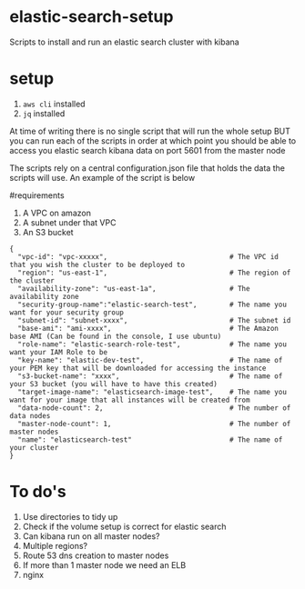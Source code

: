 # elastic-search-setup
Scripts to install and run an elastic search cluster with kibana

# setup

1. `aws cli` installed
2. `jq` installed

At time of writing there is no single script that will run the whole setup BUT you can run each of the scripts in order at 
which point you should be able to access you elastic search kibana data on port 5601 from the master node

The scripts rely on a central configuration.json file that holds the data the scripts will use. An example of the script is below

#requirements

1. A VPC on amazon
2. A subnet under that VPC
3. An S3 bucket

```
{
  "vpc-id": "vpc-xxxxx",                              # The VPC id that you wish the cluster to be deployed to
  "region": "us-east-1",                              # The region of the cluster
  "availability-zone": "us-east-1a",                  # The availability zone 
  "security-group-name":"elastic-search-test",        # The name you want for your security group
  "subnet-id": "subnet-xxxx",                         # The subnet id 
  "base-ami": "ami-xxxx",                             # The Amazon base AMI (Can be found in the console, I use ubuntu)
  "role-name": "elastic-search-role-test",            # The name you want your IAM Role to be
  "key-name": "elastic-dev-test",                     # The name of your PEM key that will be downloaded for accessing the instance
  "s3-bucket-name": "xxxx",                           # The name of your S3 bucket (you will have to have this created)
  "target-image-name": "elasticsearch-image-test",    # The name you want for your image that all instances will be created from
  "data-node-count": 2,                               # The number of data nodes
  "master-node-count": 1,                             # The number of master nodes
  "name": "elasticsearch-test"                        # The name of your cluster
}
```

# To do's

1. Use directories to tidy up
2. Check if the volume setup is correct for elastic search
3. Can kibana run on all master nodes?
4. Multiple regions?
5. Route 53 dns creation to master nodes
6. If more than 1 master node we need an ELB 
7. nginx
